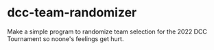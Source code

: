 # dcc-team-randomizer
Make a simple program to randomize team selection for the 2022 DCC Tournament so noone's feelings get hurt.
